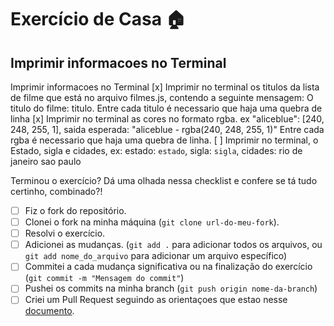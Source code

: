 # Exercício de Casa 🏠 

## Imprimir informacoes no Terminal


Imprimir informacoes no Terminal
[x] Imprimir no terminal os titulos da lista de filme que está no arquivo filmes.js, contendo a seguinte mensagem: O titulo do filme: titulo. Entre cada titulo é necessario que haja uma quebra de linha
[x] Imprimir no terminal as cores no formato rgba. ex "aliceblue": [240, 248, 255, 1], saida esperada: "aliceblue - rgba(240, 248, 255, 1)" Entre cada rgba é necessario que haja uma quebra de linha.
[ ] Imprimir no terminal, o Estado, sigla e cidades, ex:
estado: `estado`,
sigla: `sigla`,
cidades:
rio de janeiro
sao paulo

Terminou o exercício? Dá uma olhada nessa checklist e confere se tá tudo certinho, combinado?!

- [ ] Fiz o fork do repositório.
- [ ] Clonei o fork na minha máquina (`git clone url-do-meu-fork`).
- [ ] Resolvi o exercício.
- [ ] Adicionei as mudanças. (`git add .` para adicionar todos os arquivos, ou `git add nome_do_arquivo` para adicionar um arquivo específico)
- [ ] Commitei a cada mudança significativa ou na finalização do exercício (`git commit -m "Mensagem do commit"`)
- [ ] Pushei os commits na minha branch (`git push origin nome-da-branch`)
- [ ] Criei um Pull Request seguindo as orientaçoes que estao nesse [documento](/exercicios/para-casa/instrucoes-pull-request.md).